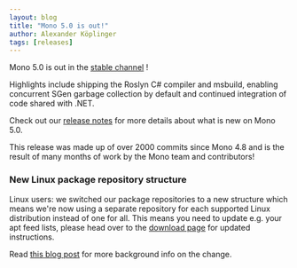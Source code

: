 ```yaml
---
layout: blog
title: "Mono 5.0 is out!"
author: Alexander Köplinger
tags: [releases]
---
```


Mono 5.0 is out in the [stable channel](/download/stable/) !

Highlights include shipping the Roslyn C# compiler and msbuild,
enabling concurrent SGen garbage collection by default and continued
integration of code shared with .NET.

Check out our [release notes](/docs/about-mono/releases/5.0.0/)
for more details about what is new on Mono 5.0.

This release was made up of over 2000 commits since Mono 4.8 and is the result
of many months of work by the Mono team and contributors!

### New Linux package repository structure

Linux users: we switched our package repositories
to a new structure which means we're now using a separate repository for
each supported Linux distribution instead of one for all.
This means you need to update e.g. your apt feed lists, please head over to the
[download page](/download/stable/#download-lin) for updated instructions.

Read [this blog post](/news/2017/04/24/mono-linux-package-repository-changes-beginning-with-5-0/)
for more background info on the change.

